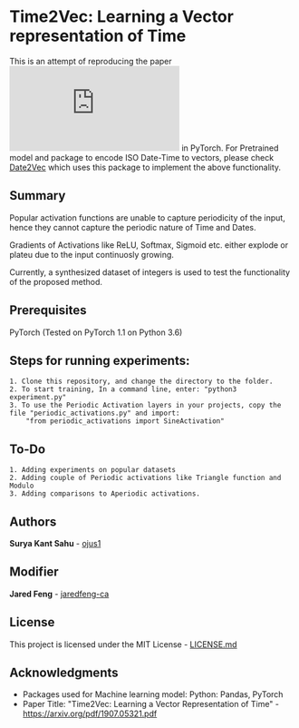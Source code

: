 # Time2Vec: Learning a Vector representation of Time

This is an attempt of reproducing the paper !["Time2Vec: Learning a Vector Representation of Time"](https://arxiv.org/pdf/1907.05321.pdf) in PyTorch.
For Pretrained model and package to encode ISO Date-Time to vectors, please check [Date2Vec](https://github.com/ojus1/Date2Vec) which uses this package to implement the above functionality.

## Summary
Popular activation functions are unable to capture periodicity of the input, hence they cannot capture the periodic nature of Time and Dates.

Gradients of Activations like ReLU, Softmax, Sigmoid etc. either explode or plateu due to the input continuosly growing.

Currently, a synthesized dataset of integers is used to test the functionality of the proposed method. 

## Prerequisites

PyTorch (Tested on PyTorch 1.1 on Python 3.6)

## Steps for running experiments:
    1. Clone this repository, and change the directory to the folder.
    2. To start training, In a command line, enter: "python3 experiment.py"
    3. To use the Periodic Activation layers in your projects, copy the file "periodic_activations.py" and import: 
        "from periodic_activations import SineActivation"

## To-Do
    1. Adding experiments on popular datasets
    2. Adding couple of Periodic activations like Triangle function and Modulo
    3. Adding comparisons to Aperiodic activations.

## Authors

**Surya Kant Sahu** - [ojus1](https://github.com/ojus1)

## Modifier 

**Jared Feng** - [jaredfeng-ca](https://github.com/jaredfeng-ca)

## License

This project is licensed under the MIT License - [LICENSE.md](./LICENSE.md)

## Acknowledgments

* Packages used for Machine learning model: Python: Pandas, PyTorch
* Paper Title: "Time2Vec: Learning a Vector Representation of Time" - https://arxiv.org/pdf/1907.05321.pdf
